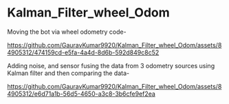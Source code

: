 # Kalman_Filter_wheel_Odom

Moving the bot via wheel odometry code-



https://github.com/GauravKumar9920/Kalman_Filter_wheel_Odom/assets/84905312/474159cd-e5fa-4a4d-8d6b-592d849c8c52



Adding noise, and sensor fusing the data from 3 odometry sources using Kalman filter and then comparing the data- 



https://github.com/GauravKumar9920/Kalman_Filter_wheel_Odom/assets/84905312/e6d71a1b-56d5-4650-a3c8-3b6cfe9ef2ea

